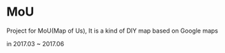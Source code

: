 # MoU
Project for MoU(Map of Us), It is a kind of DIY map based on Google maps

in 2017.03 ~ 2017.06

